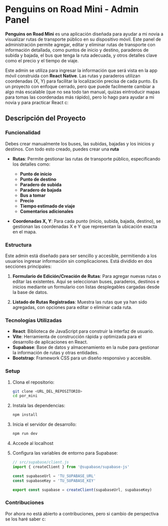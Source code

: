 
# Penguins on Road Mini - Admin Panel

**Penguins on Road Mini** es una aplicación diseñada para ayudar a mi novia a visualizar rutas de transporte público en su dispositivo móvil. Este panel de administración permite agregar, editar y eliminar rutas de transporte con información detallada, como puntos de inicio y destino, paraderos de subida y bajada, el bus que tenga la ruta adecuada, y otros detalles clave como el precio y el tiempo de viaje. 

Este admin se utiliza para ingresar la información que será vista en la app móvil construida con **React Native**. Las rutas y paraderos utilizan coordenadas (X, Y) para facilitar la localización precisa de cada punto. Es un proyecto con enfoque cerrado, pero que puede facilmente cambiar a algo más escalable (que no sea todo tan manual, quizas eintroducir mapas para tomas las coordenadas más rápido), pero lo hago para ayudar a mi novia y para practicar React c:

## Descripción del Proyecto

### Funcionalidad
Debes crear manualmente los buses, las subidas, bajadas y los inicios  y destinos. Con todo esto creado, puedes crear una **ruta**

- **Rutas**: Permite gestionar las rutas de transporte público, especificando los detalles como:
  - **Punto de inicio**
  - **Punto de destino**
  - **Paradero de subida**
  - **Paradero de bajada**
  - **Bus a tomar**
  - **Precio**
  - **Tiempo estimado de viaje**
  - **Comentarios adicionales**
  
- **Coordenadas X, Y**: Para cada punto (inicio, subida, bajada, destino), se gestionan las coordenadas X e Y que representan la ubicación exacta en el mapa.

### Estructura

Este admin está diseñado para ser sencillo y accesible, permitiendo a los usuarios ingresar información sin complicaciones. Está dividido en dos secciones principales:

1. **Formulario de Edición/Creación de Rutas**: Para agregar nuevas rutas o editar las existentes. Aquí se seleccionan buses, paraderos, destinos e inicios mediante un formulario con listas desplegables cargadas desde la base de datos.
  
2. **Listado de Rutas Registradas**: Muestra las rutas que ya han sido agregadas, con opciones para editar o eliminar cada ruta.

### Tecnologías Utilizadas

- **React**: Biblioteca de JavaScript para construir la interfaz de usuario.
- **Vite**: Herramienta de construcción rápida y optimizada para el desarrollo de aplicaciones en React.
- **Supabase**: Base de datos y almacenamiento en la nube para gestionar la información de rutas y otras entidades.
- **Bootstrap**: Framework CSS para un diseño responsivo y accesible.

### Setup

1. Clona el repositorio:
   ```bash
   git clone <URL_DEL_REPOSITORIO>
   cd por_mini
   ```

2. Instala las dependencias:
   ```bash
   npm install
   ```

3. Inicia el servidor de desarrollo:
   ```bash
   npm run dev
   ```

4. Accede al localhost

5. Configura las variables de entorno para Supabase:
   ```js
   // src/supabase/client.js
   import { createClient } from '@supabase/supabase-js'

   const supabaseUrl = 'TU_SUPABASE_URL'
   const supabaseKey = 'TU_SUPABASE_KEY'

   export const supabase = createClient(supabaseUrl, supabaseKey)
   ```

### Contribuciones

Por ahora no está abierto a contribuciones, pero si cambio de perspectiva se los haré saber c:

